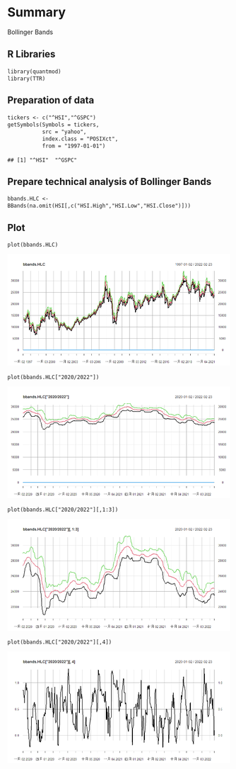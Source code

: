 # Summary

Bollinger Bands

## R Libraries

    library(quantmod)
    library(TTR)

## Preparation of data

    tickers <- c("^HSI","^GSPC")
    getSymbols(Symbols = tickers,
               src = "yahoo",
               index.class = "POSIXct",
               from = "1997-01-01")

    ## [1] "^HSI"  "^GSPC"

## Prepare technical analysis of Bollinger Bands

    bbands.HLC <- BBands(na.omit(HSI[,c("HSI.High","HSI.Low","HSI.Close")]))

## Plot

    plot(bbands.HLC)

![](/images/BBands%20plot-1.png)

    plot(bbands.HLC["2020/2022"])

![](/images/BBands%20plot-2.png)

    plot(bbands.HLC["2020/2022"][,1:3])

![](/images/BBands%20plot-3.png)

    plot(bbands.HLC["2020/2022"][,4])

![](/images/BBands%20plot-4.png)
